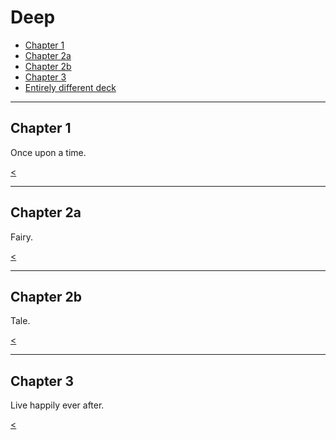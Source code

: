 # Deep

* [Chapter 1](#/1)
* [Chapter 2a](#/2)
* [Chapter 2b](#/2/1)
* [Chapter 3](#/3)
* [Entirely different deck](../../../a.md)

---

## Chapter 1

Once upon a time.

[<](#/)

---

## Chapter 2a

Fairy.

[<](#/)

----

## Chapter 2b

Tale.

[<](#/)

---

## Chapter 3

Live happily ever after.

[<](#/)